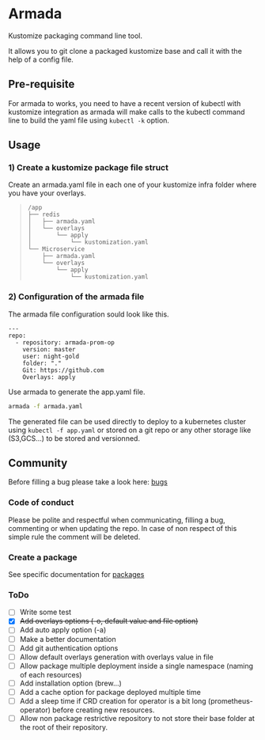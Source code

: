 # Armada

Kustomize packaging command line tool.

It allows you to git clone a packaged kustomize base and call it with the help of a config file.

## Pre-requisite

For armada to works, you need to have a recent version of kubectl with kustomize integration as armada will make calls to the kubectl command line to build the yaml file using `kubectl -k` option.

## Usage

### 1) Create a kustomize package file struct

Create an armada.yaml file in each one of your kustomize infra folder where you have your overlays.

> ```
> /app
> ├── redis
> │   ├── armada.yaml
> │   └── overlays
> │       └── apply
> │           └── kustomization.yaml
> └── Microservice
>     ├── armada.yaml
>     └── overlays
>         └── apply
>             └── kustomization.yaml
> ```

### 2) Configuration of the armada file

The armada file configuration sould look like this.

```
--- 
repo:
  - repository: armada-prom-op
    version: master
    user: night-gold
    folder: "."
    Git: https://github.com
    Overlays: apply
```

Use armada to generate the app.yaml file.
```bash
armada -f armada.yaml
```

The generated file can be used directly to deploy to a kubernetes cluster using `kubectl -f app.yaml` or stored on a git repo or any other storage like (S3,GCS...) to be stored and versionned.

## Community

Before filling a bug please take a look here: [bugs](docs/bugs.md)

### Code of conduct 

Please be polite and respectful when communicating, filling a bug, commenting or when updating the repo. In case of non respect of this simple rule the comment will be deleted.  
### Create a package

See specific documentation for [packages](docs/packages.md)

### ToDo

 - [ ] Write some test
 - [x] ~~Add overlays options (-o, default value and file option)~~
 - [ ] Add auto apply option (-a)
 - [ ] Make a better documentation
 - [ ] Add git authentication options
 - [ ] Allow default overlays generation with overlays value in file
 - [ ] Allow package multiple deployment inside a single namespace (naming of each resources)
 - [ ] Add installation option (brew...)
 - [ ] Add a cache option for package deployed multiple time
 - [ ] Add a sleep time if CRD creation for operator is a bit long (prometheus-operator) before creating new resources.
 - [ ] Allow non package restrictive repository to not store their base folder at the root of their repository.